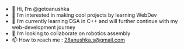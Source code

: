 - 👋 Hi, I’m @getoanushka
- 👀 I’m interested in making cool projects by learning WebDev
- 🌱 I’m currently learning DSA in C++ and will further continue with my web-development journey
- 💞️ I’m looking to collaborate on robotics assembly
- 📫 How to reach me : 28anushka.s@gmail.com

<!---
getoanushka/getoanushka is a ✨ special ✨ repository because its `README.md` (this file) appears on your GitHub profile.
You can click the Preview link to take a look at your changes.
--->
